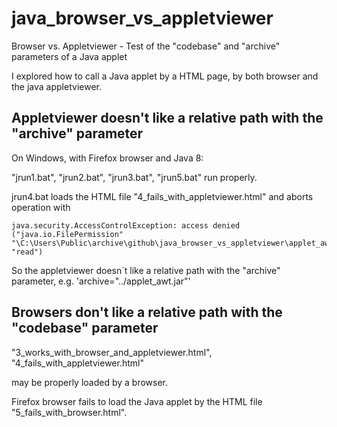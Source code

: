 # java_browser_vs_appletviewer
Browser vs. Appletviewer - Test of the "codebase" and "archive" parameters of a Java applet

I explored how to call a Java applet by a HTML page, by both browser and the java appletviewer.

## Appletviewer doesn't like a relative path with the "archive" parameter ##
On Windows, with Firefox browser and Java 8:

"jrun1.bat",
"jrun2.bat",
"jrun3.bat",
"jrun5.bat"
run properly.

jrun4.bat
loads the HTML file "4_fails_with_appletviewer.html" and aborts operation with

    java.security.AccessControlException: access denied ("java.io.FilePermission"   
    "\C:\Users\Public\archive\github\java_browser_vs_appletviewer\applet_awt.jar" "read")

So the appletviewer doesn´t like a relative path with the "archive" parameter, e.g. 'archive="../applet_awt.jar"'

## Browsers don't like a relative path with the "codebase" parameter ##

"3_works_with_browser_and_appletviewer.html",
"4_fails_with_appletviewer.html"

may be properly loaded by a browser.

Firefox browser fails to load the Java applet by the HTML file "5_fails_with_browser.html".


